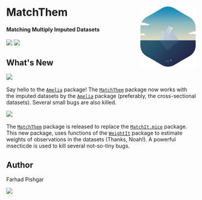 # MatchThem <img src="man/figure/logo.png" align="right" width="150" />

<!-- badges: start -->
#### Matching Multiply Imputed Datasets
<!-- badges: end -->

[![](https://img.shields.io/badge/CRAN%20version-0.8.0-orange.svg?color=informational&style=for-the-badge)](https://cran.r-project.org/package=MatchThem)
[![](https://img.shields.io/badge/github%20version-0.8.1-orange.svg?color=informational&style=for-the-badge)](https://github.com/FarhadPishgar/MatchThem)

## What's New

![](https://img.shields.io/badge/version-0.8.1-orange.svg?color=informational&style=for-the-badge)

Say hello to the [`Amelia`](https://cran.r-project.org/package=Amelia) package! The [`MatchThem`](https://cran.r-project.org/package=MatchThem) package now works with the imputed datasets by the [`Amelia`](https://cran.r-project.org/package=Amelia) package (preferably, the cross-sectional datasets). Several small bugs are also killed.

![](https://img.shields.io/badge/version-0.8.0-orange.svg?color=inactive&style=for-the-badge)

The [`MatchThem`](https://cran.r-project.org/package=MatchThem) package is released to replace the [`MatchIt.mice`](https://cran.r-project.org/package=MatchIt.mice) package. This new package, uses functions of the [`WeightIt`](https://cran.r-project.org/package=WeightIt) package to estimate weights of observations in the datasets (Thanks, Noah!). A powerful insecticde is used to kill several not-so-tiny bugs.

## Author
Farhad Pishgar

[![](https://img.shields.io/twitter/follow/FarhadPishgar.svg?color=informational&style=for-the-badge)](https://twitter.com/FarhadPishgar)
